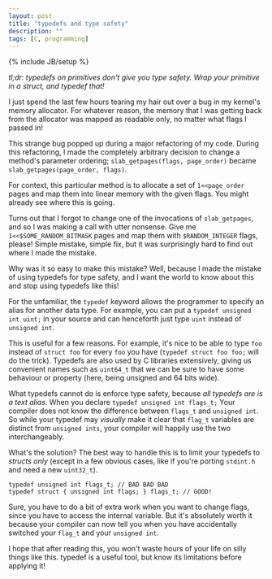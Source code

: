 ```yaml
---
layout: post
title: "typedefs and type safety"
description: ""
tags: [C, programming]
---
```

{% include JB/setup %}

*tl;dr: typedefs on primitives don't give you type safety. Wrap your
primitive in a struct, and typedef that!*

I just spend the last few hours tearing my hair out over a bug in my
kernel's memory allocator. For whatever reason, the memory that I was
getting back from the allocator was mapped as readable only, no matter
what flags I passed in!

This strange bug popped up during a major refactoring of my code. During
this refactoring, I made the completely arbitrary decision to change a
method's parameter ordering; `slab_getpages(flags, page_order)` became
`slab_getpages(page_order, flags)`.

For context, this particular method is to allocate a set of
`1<<page_order` pages and map them into linear memory with the given
flags. You might already see where this is going.

Turns out that I forgot to change one of the invocations of
`slab_getpages`, and so I was making a call with utter nonsense. Give me
`1<<$SOME_RANDOM_BITMASK` pages and map them with `$RANDOM_INTEGER`
flags, please! Simple mistake, simple fix, but it was surprisingly hard
to find out where I made the mistake.

Why was it so easy to make this mistake? Well, because I made the
mistake of using typedefs for type safety, and I want the world to know
about this and stop using typedefs like this!

For the unfamiliar, the `typedef` keyword allows the programmer to
specify an alias for another data type. For example, you can put a
`typedef unsigned int uint;` in your source and can henceforth just type
`uint` instead of `unsigned int`.

This is useful for a few reasons. For example, it's nice to be able to
type `foo` instead of `struct foo` for every `foo` you have (`typedef
struct foo foo;` will do the trick). Typedefs are also used by C
libraries extensively, giving us convenient names such as `uint64_t`
that we can be sure to have some behaviour or property (here, being
unsigned and 64 bits wide).

What typedefs cannot do is enforce type safety, because *all typedefs
are is a text alias*. When you declare `typedef unsigned int flags_t;`
Your compiler does not know the difference between `flags_t` and
`unsigned int`. So while your typedef may *visually* make it clear that
`flag_t` variables are distinct from `unsigned ints`, your compiler will
happily use the two interchangeably.

What's the solution? The best way to handle this is to limit your
typedefs to *structs only* (except in a few obvious cases, like if
you're porting `stdint.h` and need a new `uint32_t`).

    typedef unsigned int flags_t; // BAD BAD BAD
    typedef struct { unsigned int flags; } flags_t; // GOOD!

Sure, you have to do a bit of extra work when you want to change flags,
since you have to access the internal variable. But it's absolutely
worth it because your compiler can now tell you when you have
accidentally switched your `flag_t` and your `unsigned int`.

I hope that after reading this, you won't waste hours of your life on
silly things like this. typedef is a useful tool, but know its
limitations before applying it!
